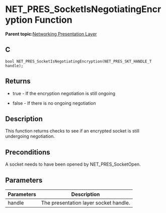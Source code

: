 # NET\_PRES\_SocketIsNegotiatingEncryption Function

**Parent topic:**[Networking Presentation Layer](GUID-75470E5B-2289-4F94-AE85-2BB7DF4C4F07.md)

## C

```
bool NET_PRES_SocketIsNegotiatingEncryption(NET_PRES_SKT_HANDLE_T handle); 
```

## Returns

-   true - If the encryption negotiation is still ongoing

-   false - If there is no ongoing negotiation


## Description

This function returns checks to see if an encrypted socket is still undergoing negotiation.

## Preconditions

A socket needs to have been opened by NET\_PRES\_SocketOpen.

## Parameters

|Parameters|Description|
|----------|-----------|
|handle|The presentation layer socket handle.|

